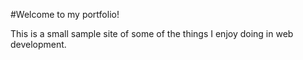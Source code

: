 #Welcome to my portfolio! 

This is a small sample site of some of the things I enjoy doing in web development.